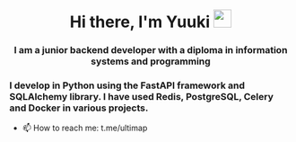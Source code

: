 <h1 align="center">Hi there, I'm Yuuki</a> 
<img src="https://github.com/blackcater/blackcater/raw/main/images/Hi.gif" height="32"/></h1>
<h3 align="center">I am a junior backend developer with a diploma in information systems and programming</h3>

### I develop in Python using the FastAPI framework and SQLAlchemy library. I have used Redis, PostgreSQL, Celery and Docker in various projects.
- 📫 How to reach me: t.me/ultimap
